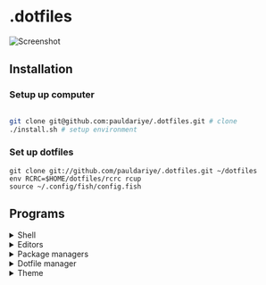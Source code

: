 # .dotfiles

![Screenshot](/master/screenshot.png?raw=true "Screenshot")

## Installation


### Setup up computer

```bash

git clone git@github.com:pauldariye/.dotfiles.git # clone
./install.sh # setup environment

```

### Set up dotfiles

```
git clone git://github.com/pauldariye/.dotfiles.git ~/dotfiles
env RCRC=$HOME/dotfiles/rcrc rcup
source ~/.config/fish/config.fish
```

## Programs

<details>
    <summary>Shell</summary>
    - [fish](https://fishshell.com/) - fisher as pkg manager
    - [spacefish](https://github.com/matchai/spacefish) - shell prompt
</details>

<details>
    <summary>Editors</summary>
    - [spacevim](https://spacevim.org) w/ neovim
    - [code](https://code.visualstudio.com/)
</details>

<details>
    <summary>Package managers</summary>
    - [brew](http://homebrew.sh/)
    - [asdf](https://asdf-vm.com/)
</details>

<details>
    <summary>Dotfile manager</summary>
    - [rcm](http://thoughtbot.github.io/rcm/rcm.7.html)
</details>

<details>
    <summary>Theme</summary>
    - [nord](https://www.nordtheme.com/)
</details>

